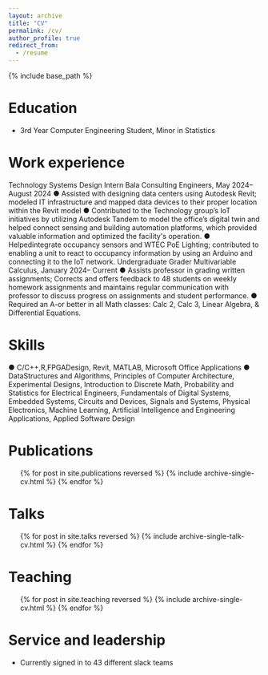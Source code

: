 ```yaml
---
layout: archive
title: "CV"
permalink: /cv/
author_profile: true
redirect_from:
  - /resume
---
```


{% include base_path %}

Education
======
* 3rd Year Computer Engineering Student, Minor in Statistics

Work experience
======
 Technology Systems Design Intern
 Bala Consulting Engineers, May 2024– August 2024
 ● Assisted with designing data centers using Autodesk Revit; modeled IT infrastructure and mapped data devices to their
 proper location within the Revit model
 ● Contributed to the Technology group’s IoT initiatives by utilizing Autodesk Tandem to model the office’s digital twin
 and helped connect sensing and building automation platforms, which provided valuable information and optimized the
 facility's operation.
 ● Helpedintegrate occupancy sensors and WTEC PoE Lighting; contributed to enabling a unit to react to occupancy
 information by using an Arduino and connecting it to the IoT network.
 Undergraduate Grader
 Multivariable Calculus, January 2024– Current
 ● Assists professor in grading written assignments; Corrects and offers feedback to 48 students on weekly homework
 assignments and maintains regular communication with professor to discuss progress on assignments and student
 performance.
 ● Required an A-or better in all Math classes: Calc 2, Calc 3, Linear Algebra, & Differential Equations.
  
Skills
======
 ● C/C++,R,FPGADesign, Revit, MATLAB, Microsoft Office Applications
 ● DataStructures and Algorithms, Principles of Computer Architecture, Experimental Designs, Introduction to Discrete
 Math, Probability and Statistics for Electrical Engineers, Fundamentals of Digital Systems, Embedded Systems,
 Circuits and Devices, Signals and Systems, Physical Electronics, Machine Learning, Artificial Intelligence and
 Engineering Applications, Applied Software Design

Publications
======
  <ul>{% for post in site.publications reversed %}
    {% include archive-single-cv.html %}
  {% endfor %}</ul>
  
Talks
======
  <ul>{% for post in site.talks reversed %}
    {% include archive-single-talk-cv.html  %}
  {% endfor %}</ul>
  
Teaching
======
  <ul>{% for post in site.teaching reversed %}
    {% include archive-single-cv.html %}
  {% endfor %}</ul>
  
Service and leadership
======
* Currently signed in to 43 different slack teams
